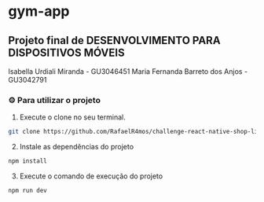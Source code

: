# gym-app

## Projeto final de DESENVOLVIMENTO PARA DISPOSITIVOS MÓVEIS

Isabella Urdiali Miranda - GU3046451
Maria Fernanda Barreto dos Anjos - GU3042791

### ⚙ Para utilizar o projeto

1. Execute o clone no seu terminal.

```bash
git clone https://github.com/RafaelR4mos/challenge-react-native-shop-list.git 
```

2. Instale as dependências do projeto 

```bash
npm install
```

3. Execute o comando de execução do projeto

```bash
npm run dev
```
